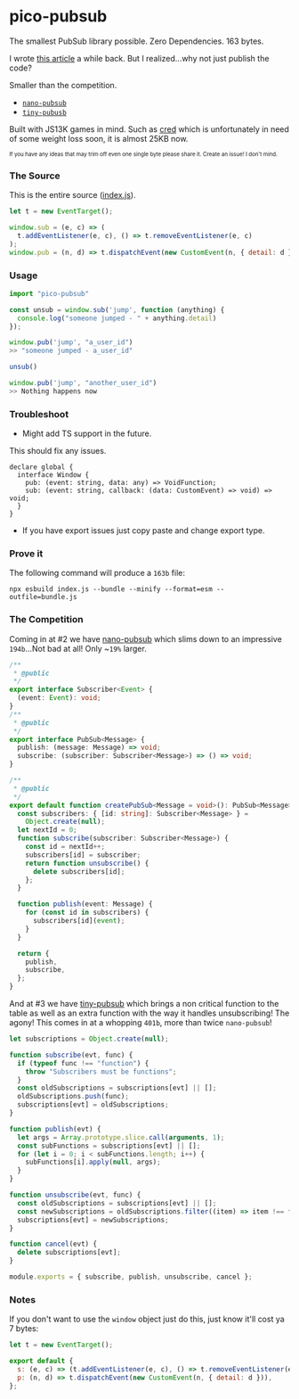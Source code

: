 # pico-pubsub

The smallest PubSub library possible. Zero Dependencies. 163 bytes.

I wrote [this article](https://hassanshaikley.medium.com/pubsub-in-half-a-kilobyte-b6cf6a66d674) a while back. But I realized...why not just publish the code?

Smaller than the competition.

- [`nano-pubsub`](https://github.com/bjoerge/nano-pubsub)
- [`tiny-pubusb`](https://github.com/LukeWood/tiny-pubsub)

Built with JS13K games in mind. Such as [cred](https://cred.fly.dev/html/index.html) which is unfortunately in need of some weight loss soon, it is almost 25KB now.

<sup><sub>If you have any ideas that may trim off even one single byte please share it. Create an issue! I don't mind.</sup></sub>

### The Source

This is the entire source ([index.js](https://github.com/hassanshaikley/pico-pubsub/blob/master/index.js)).

```javascript
let t = new EventTarget();

window.sub = (e, c) => (
  t.addEventListener(e, c), () => t.removeEventListener(e, c)
);
window.pub = (n, d) => t.dispatchEvent(new CustomEvent(n, { detail: d }));
```

### Usage

```javascript
import "pico-pubsub"

const unsub = window.sub('jump', function (anything) {
  console.log("someone jumped - " + anything.detail)
});

window.pub('jump', "a_user_id")
>> "someone jumped - a_user_id"

unsub()

window.pub('jump', "another_user_id")
>> Nothing happens now
```

### Troubleshoot

- Might add TS support in the future.

This should fix any issues.

```
declare global {
  interface Window {
    pub: (event: string, data: any) => VoidFunction;
    sub: (event: string, callback: (data: CustomEvent) => void) => void;
  }
}
```

- If you have export issues just copy paste and change export type.

### Prove it

The following command will produce a `163b` file:

`npx esbuild index.js --bundle --minify --format=esm --outfile=bundle.js`

### The Competition

Coming in at #2 we have [nano-pubsub](https://github.com/bjoerge/nano-pubsub/blob/main/src/index.ts) which slims down to an impressive `194b`...Not bad at all! Only ~`19%` larger.

```typescript
/**
 * @public
 */
export interface Subscriber<Event> {
  (event: Event): void;
}
/**
 * @public
 */
export interface PubSub<Message> {
  publish: (message: Message) => void;
  subscribe: (subscriber: Subscriber<Message>) => () => void;
}

/**
 * @public
 */
export default function createPubSub<Message = void>(): PubSub<Message> {
  const subscribers: { [id: string]: Subscriber<Message> } =
    Object.create(null);
  let nextId = 0;
  function subscribe(subscriber: Subscriber<Message>) {
    const id = nextId++;
    subscribers[id] = subscriber;
    return function unsubscribe() {
      delete subscribers[id];
    };
  }

  function publish(event: Message) {
    for (const id in subscribers) {
      subscribers[id](event);
    }
  }

  return {
    publish,
    subscribe,
  };
}
```

And at #3 we have [tiny-pubsub](https://github.com/LukeWood/tiny-pubsub/blob/master/pubsub.js) which brings a non critical function to the table as well as an extra function with the way it handles unsubscribing! The agony! This comes in at a whopping `401b`, more than twice `nano-pubsub`!

```javascript
let subscriptions = Object.create(null);

function subscribe(evt, func) {
  if (typeof func !== "function") {
    throw "Subscribers must be functions";
  }
  const oldSubscriptions = subscriptions[evt] || [];
  oldSubscriptions.push(func);
  subscriptions[evt] = oldSubscriptions;
}

function publish(evt) {
  let args = Array.prototype.slice.call(arguments, 1);
  const subFunctions = subscriptions[evt] || [];
  for (let i = 0; i < subFunctions.length; i++) {
    subFunctions[i].apply(null, args);
  }
}

function unsubscribe(evt, func) {
  const oldSubscriptions = subscriptions[evt] || [];
  const newSubscriptions = oldSubscriptions.filter((item) => item !== func);
  subscriptions[evt] = newSubscriptions;
}

function cancel(evt) {
  delete subscriptions[evt];
}

module.exports = { subscribe, publish, unsubscribe, cancel };
```

### Notes

If you don't want to use the `window` object just do this, just know it'll cost ya 7 bytes:

```javascript
let t = new EventTarget();

export default {
  s: (e, c) => (t.addEventListener(e, c), () => t.removeEventListener(e, c)),
  p: (n, d) => t.dispatchEvent(new CustomEvent(n, { detail: d })),
};
```
